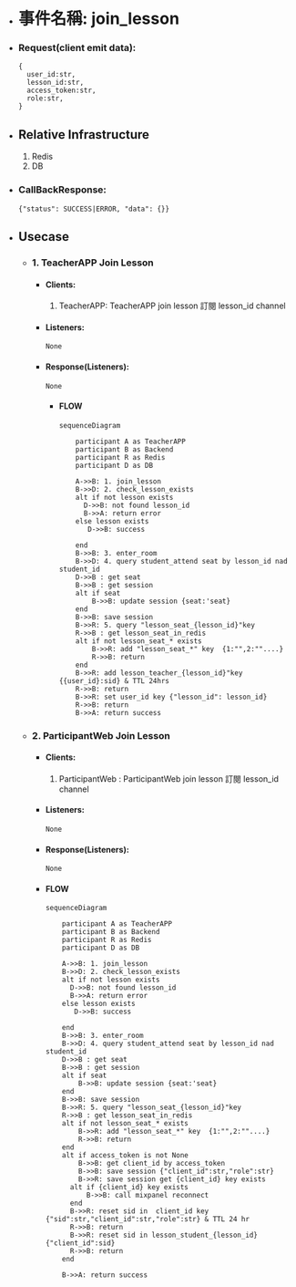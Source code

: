 - # 事件名稱: join_lesson

- ### Request(client emit data):

  ```
  {
    user_id:str,
    lesson_id:str,
    access_token:str,
    role:str,
  }
  ```

- ## Relative Infrastructure

  1. Redis
  2. DB

- ### CallBackResponse:

  ```
  {"status": SUCCESS|ERROR, "data": {}}
  ```

- ## Usecase

  - ### 1. TeacherAPP Join Lesson

    - #### Clients:

      1. TeacherAPP: TeacherAPP join lesson 訂閱 lesson_id channel

    - #### Listeners:

          None

    - #### Response(Listeners):

          None

      - #### FLOW

        ```mermaid
        sequenceDiagram

            participant A as TeacherAPP
            participant B as Backend
            participant R as Redis
            participant D as DB

            A->>B: 1. join_lesson
            B->>D: 2. check_lesson_exists
            alt if not lesson exists
              D->>B: not found lesson_id
              B->>A: return error
            else lesson exists
               D->>B: success

            end
            B->>B: 3. enter_room
            B->>D: 4. query student_attend seat by lesson_id nad student_id
            D->>B : get seat
            B->>B : get session
            alt if seat
                B->>B: update session {seat:'seat}
            end
            B->>B: save session
            B->>R: 5. query "lesson_seat_{lesson_id}"key
            R->>B : get lesson_seat_in_redis
            alt if not lesson_seat_* exists
                B->>R: add "lesson_seat_*" key  {1:"",2:""....}
                R->>B: return
            end
            B->>R: add lesson_teacher_{lesson_id}"key {{user_id}:sid} & TTL 24hrs
            R->>B: return
            B->>R: set user_id key {"lesson_id": lesson_id}
            R->>B: return
            B->>A: return success

        ```

  - ### 2. ParticipantWeb Join Lesson

    - #### Clients:

      1.  ParticipantWeb : ParticipantWeb join lesson 訂閱 lesson_id channel

    - #### Listeners:

          None

    - #### Response(Listeners):

          None

    - #### FLOW

      ```mermaid
      sequenceDiagram

          participant A as TeacherAPP
          participant B as Backend
          participant R as Redis
          participant D as DB

          A->>B: 1. join_lesson
          B->>D: 2. check_lesson_exists
          alt if not lesson exists
            D->>B: not found lesson_id
            B->>A: return error
          else lesson exists
             D->>B: success

          end
          B->>B: 3. enter_room
          B->>D: 4. query student_attend seat by lesson_id nad student_id
          D->>B : get seat
          B->>B : get session
          alt if seat
              B->>B: update session {seat:'seat}
          end
          B->>B: save session
          B->>R: 5. query "lesson_seat_{lesson_id}"key
          R->>B : get lesson_seat_in_redis
          alt if not lesson_seat_* exists
              B->>R: add "lesson_seat_*" key  {1:"",2:""....}
              R->>B: return
          end
          alt if access_token is not None
              B->>B: get client_id by access_token
              B->>B: save session {"client_id":str,"role":str}
              B->>R: save session get {client_id} key exists
            alt if {client_id} key exists
                B->>B: call mixpanel reconnect
            end
            B->>R: reset sid in  client_id key {"sid":str,"client_id":str,"role":str} & TTL 24 hr
            R->>B: return
            B->>R: reset sid in lesson_student_{lesson_id}  {"client_id":sid}
            R->>B: return
          end

          B->>A: return success

      ```
